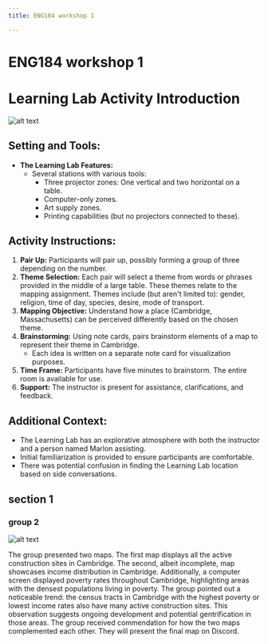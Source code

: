 ```yaml
---
title: ENG184 workshop 1

---
```


# ENG184 workshop 1

# Learning Lab Activity Introduction

![alt text](https://files.slack.com/files-pri/T0HTW3H0V-F060QTPJQ9Z/eng184-group1-intro.jpg?pub_secret=302d7dbdd2)

## Setting and Tools:
- **The Learning Lab Features:**
  - Several stations with various tools:
    - Three projector zones: One vertical and two horizontal on a table.
    - Computer-only zones.
    - Art supply zones.
    - Printing capabilities (but no projectors connected to these).

## Activity Instructions:
1. **Pair Up:** Participants will pair up, possibly forming a group of three depending on the number.
2. **Theme Selection:** Each pair will select a theme from words or phrases provided in the middle of a large table. These themes relate to the mapping assignment. Themes include (but aren't limited to): gender, religion, time of day, species, desire, mode of transport.
3. **Mapping Objective:** Understand how a place (Cambridge, Massachusetts) can be perceived differently based on the chosen theme.
4. **Brainstorming:** Using note cards, pairs brainstorm elements of a map to represent their theme in Cambridge.
    - Each idea is written on a separate note card for visualization purposes.
5. **Time Frame:** Participants have five minutes to brainstorm. The entire room is available for use.
6. **Support:** The instructor is present for assistance, clarifications, and feedback.

## Additional Context:
- The Learning Lab has an explorative atmosphere with both the instructor and a person named Marlon assisting.
- Initial familiarization is provided to ensure participants are comfortable.
- There was potential confusion in finding the Learning Lab location based on side conversations.

## section 1

### group 2

![alt text](https://files.slack.com/files-pri/T0HTW3H0V-F060JJA4EFQ/eng184-group1-intro.jpg?pub_secret=079bdea4f1)

The group presented two maps. The first map displays all the active construction sites in Cambridge. The second, albeit incomplete, map showcases income distribution in Cambridge. Additionally, a computer screen displayed poverty rates throughout Cambridge, highlighting areas with the densest populations living in poverty. The group pointed out a noticeable trend: the census tracts in Cambridge with the highest poverty or lowest income rates also have many active construction sites. This observation suggests ongoing development and potential gentrification in those areas. The group received commendation for how the two maps complemented each other. They will present the final map on Discord.

